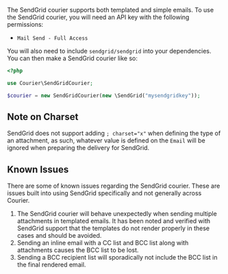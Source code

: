 The SendGrid courier supports both templated and simple emails. To use the
SendGrid courier, you will need an API key with the following permissions:

* `Mail Send - Full Access`

You will also need to include `sendgrid/sendgrid` into your dependencies. You
can then make a SendGrid courier like so:

```php
<?php

use Courier\SendGridCourier;

$courier = new SendGridCourier(new \SendGrid("mysendgridkey"));
```

## Note on Charset

SendGrid does not support adding `; charset="x"` when defining the type of an
attachment, as such, whatever value is defined on the `Email` will be ignored
when preparing the delivery for SendGrid.

## Known Issues

There are some of known issues regarding the SendGrid courier. These are
issues built into using SendGrid specifically and not generally across Courier.

1. The SendGrid courier will behave unexpectedly when sending multiple attachments
in templated emails. It has been noted and verified with SendGrid support that the
templates do not render properly in these cases and should be avoided.
1. Sending an inline email with a CC list and BCC list along with attachments causes
the BCC list to be lost.
1. Sending a BCC recipient list will sporadically not include the BCC list in the
final rendered email.
